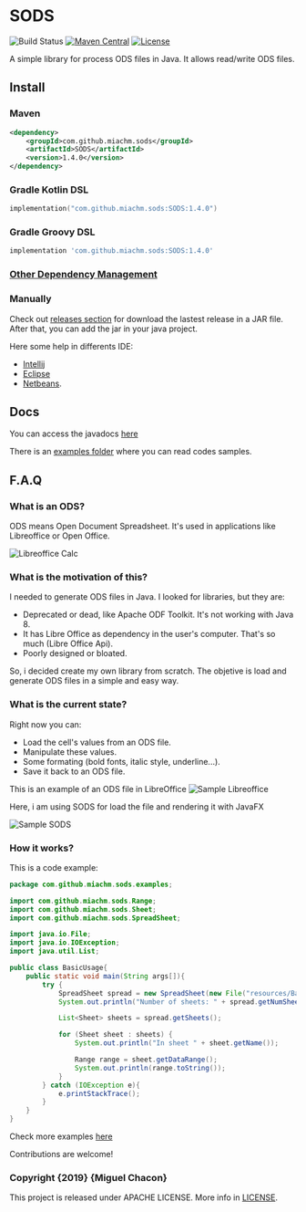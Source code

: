 # SODS

![Build Status](https://github.com/miachm/SODS/actions/workflows/maven.yml/badge.svg)
[![Maven Central](https://img.shields.io/maven-central/v/com.github.miachm.sods/SODS.svg?label=Maven%20Central)](https://search.maven.org/search?q=g:%22com.github.miachm.sods%22%20AND%20a:%22SODS%22)
[![License](https://img.shields.io/badge/license-Apache--2.0-blue.svg)](http://www.apache.org/licenses/LICENSE-2.0)


A simple library for process ODS files in Java. It allows read/write ODS files.

## Install

### Maven 
```xml
<dependency>
    <groupId>com.github.miachm.sods</groupId>
    <artifactId>SODS</artifactId>
    <version>1.4.0</version>
</dependency>
```
### Gradle Kotlin DSL
```kotlin
implementation("com.github.miachm.sods:SODS:1.4.0")
```
### Gradle Groovy DSL
```groovy
implementation 'com.github.miachm.sods:SODS:1.4.0'
```
### [Other Dependency Management](https://search.maven.org/artifact/com.github.miachm.sods/SODS/1.4.0/jar)
### Manually

Check out [releases section](https://github.com/miachm/SODS/releases) for download the lastest release in a JAR file. After that, you can add the jar in your java project.

Here some help in differents IDE:

- [Intellij](https://stackoverflow.com/a/33589628/2489715)
- [Eclipse](https://stackoverflow.com/a/3280384/2489715)
- [Netbeans](https://www.quora.com/How-can-I-add-jar-files-to-libraries-in-Netbeans-IDE8-0).

## Docs
You can access the javadocs [here](https://miachm.github.io/SODS/)

There is an [examples folder](https://github.com/miachm/SODS/tree/master/examples) where you can read codes samples.

## F.A.Q

### What is an ODS?
ODS means Open Document Spreadsheet. It's used in applications like Libreoffice or Open Office.

![Libreoffice Calc](http://i.imgur.com/Mm779of.jpg)

### What is the motivation of this?
I needed to generate ODS files in Java. I looked for libraries, but they are:

  - Deprecated or dead, like Apache ODF Toolkit. It's not working with Java 8.
  - It has Libre Office as dependency in the user's computer. That's so much (Libre Office Api).
  - Poorly designed or bloated.

So, i decided create my own library from scratch. The objetive is load and generate ODS files in a simple and easy way.

### What is the current state?
Right now you can:

  - Load the cell's values from an ODS file.
  - Manipulate these values.
  - Some formating (bold fonts, italic style, underline...).
  - Save it back to an ODS file.

This is an example of an ODS file in LibreOffice
![Sample Libreoffice](https://i.imgur.com/avJ8aLw.png)

Here, i am using SODS for load the file and rendering it with JavaFX

![Sample SODS](https://i.imgur.com/Myfustx.png)

### How it works?
This is a code example:

```java
package com.github.miachm.sods.examples;

import com.github.miachm.sods.Range;
import com.github.miachm.sods.Sheet;
import com.github.miachm.sods.SpreadSheet;

import java.io.File;
import java.io.IOException;
import java.util.List;

public class BasicUsage{
    public static void main(String args[]){
        try {
            SpreadSheet spread = new SpreadSheet(new File("resources/BasicExample.ods"));
            System.out.println("Number of sheets: " + spread.getNumSheets());

            List<Sheet> sheets = spread.getSheets();

            for (Sheet sheet : sheets) {
                System.out.println("In sheet " + sheet.getName());

                Range range = sheet.getDataRange();
                System.out.println(range.toString());
            }
        } catch (IOException e){
            e.printStackTrace();
        }
    }
}
```

Check more examples [here](https://github.com/miachm/SODS/tree/master/examples)

Contributions are welcome!

###  Copyright {2019} {Miguel Chacon}
This project is released under APACHE LICENSE. More info in [LICENSE](https://github.com/miachm/SODS/blob/master/LICENSE).
